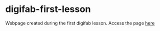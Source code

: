 # digifab-first-lesson
Webpage created during the first digifab lesson. 
Access the page [here](https://angyongen.github.io/digifab-first-lesson/)
